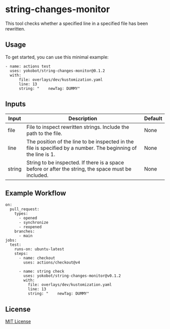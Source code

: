 # string-changes-monitor

This tool checks whether a specified line in a specified file has been rewritten.

## Usage

To get started, you can use this minimal example:

```
- name: actions test
  uses: yokobot/string-changes-monitor@0.1.2
  with:
      file: overlays/dev/kustomization.yaml
      line: 13
      string: "    newTag: DUMMY"
```

## Inputs

| Input| Description | Default |
| ------------- | ------------- | ------------- |
| file | File to inspect rewritten strings. Include the path to the file. | None |
| line | The position of the line to be inspected in the file is specified by a number. The beginning of the line is 1. | None |
| string | String to be inspected. If there is a space before or after the string, the space must be included. | None |

## Example Workflow

```
on:
  pull_request:
    types:
      - opened
      - synchronize
      - reopened
    branches:
      - main
jobs:
  test:
    runs-on: ubuntu-latest
    steps:
      - name: checkout
        uses: actions/checkout@v4

      - name: string check
        uses: yokobot/string-changes-monitor@v0.1.2
        with:
          file: overlays/dev/kustomization.yaml
          line: 13
          string: "    newTag: DUMMY"
```

## License

[MIT License](https://github.com/yokobot/string-changes-monitor/blob/main/LICENSE)
